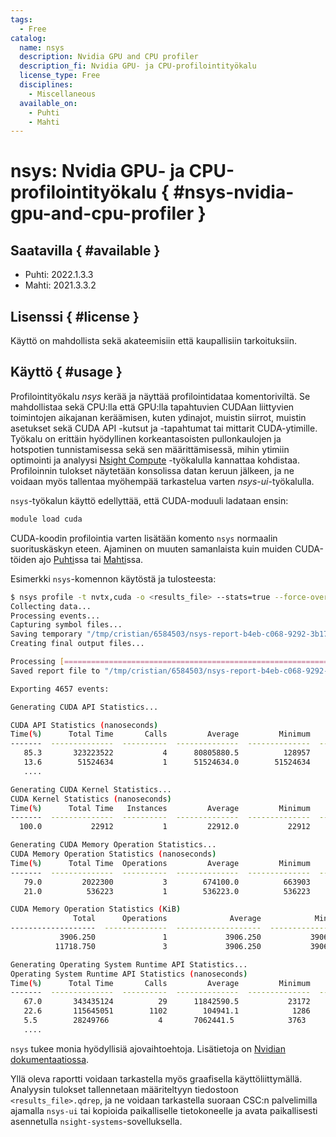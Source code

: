 ```yaml
---
tags:
  - Free
catalog:
  name: nsys
  description: Nvidia GPU and CPU profiler
  description_fi: Nvidia GPU- ja CPU-profilointityökalu
  license_type: Free
  disciplines:
    - Miscellaneous
  available_on:
    - Puhti
    - Mahti
---
```


# nsys: Nvidia GPU- ja CPU-profilointityökalu { #nsys-nvidia-gpu-and-cpu-profiler }

## Saatavilla { #available }

- Puhti: 2022.1.3.3
- Mahti: 2021.3.3.2

## Lisenssi { #license }

Käyttö on mahdollista sekä akateemisiin että kaupallisiin tarkoituksiin.

## Käyttö { #usage }

Profilointityökalu *nsys* kerää ja näyttää profilointidataa komentoriviltä. Se mahdollistaa sekä CPU:lla että GPU:lla tapahtuvien CUDAan liittyvien toimintojen aikajanan keräämisen, kuten ydinajot, muistin siirrot, muistin asetukset sekä CUDA API -kutsut ja -tapahtumat tai mittarit CUDA-ytimille. Työkalu on erittäin hyödyllinen korkeantasoisten pullonkaulojen ja hotspotien tunnistamisessa sekä sen määrittämisessä, mihin ytimiin optimointi ja analyysi [Nsight Compute](ncu.md) -työkalulla kannattaa kohdistaa.
Profiloinnin tulokset näytetään konsolissa datan keruun jälkeen, ja ne voidaan myös tallentaa myöhempää tarkastelua varten *nsys-ui*-työkalulla.

`nsys`-työkalun käyttö edellyttää, että CUDA-moduuli ladataan ensin:

```bash
module load cuda
```

CUDA-koodin profilointia varten lisätään komento `nsys` normaalin suorituskäskyn eteen. Ajaminen on muuten samanlaista kuin muiden CUDA-töiden ajo [Puhti](../computing/running/example-job-scripts-puhti.md#single-gpu)ssa tai [Mahti](../computing/running/example-job-scripts-mahti.md#1-2-gpu-job-ie-gpusmall-partition)ssa.

Esimerkki `nsys`-komennon käytöstä ja tulosteesta:

```bash
$ nsys profile -t nvtx,cuda -o <results_file> --stats=true --force-overwrite true ./a.out
Collecting data...
Processing events...
Capturing symbol files...
Saving temporary "/tmp/cristian/6584503/nsys-report-b4eb-c068-9292-3b17.qdstrm" file to disk...
Creating final output files...

Processing [==============================================================100%]
Saved report file to "/tmp/cristian/6584503/nsys-report-b4eb-c068-9292-3b17.qdrep"

Exporting 4657 events:

Generating CUDA API Statistics...

CUDA API Statistics (nanoseconds)
Time(%)      Total Time       Calls         Average         Minimum         Maximum  Name
-------  --------------  ----------  --------------  --------------  --------------  -------------------------------------------------------------
   85.3       323223522           4      80805880.5          128957       322811927  cudaMalloc
   13.6        51524634           1      51524634.0        51524634        51524634  cudaDeviceReset
   ....

Generating CUDA Kernel Statistics...
CUDA Kernel Statistics (nanoseconds)
Time(%)      Total Time   Instances         Average         Minimum         Maximum  Name
-------  --------------  ----------  --------------  --------------  --------------  -------------------------------------------------------------
  100.0           22912           1         22912.0           22912           22912  multiply_add_kn(float*, float const*, float const*, float const*, int)

Generating CUDA Memory Operation Statistics...
CUDA Memory Operation Statistics (nanoseconds)
Time(%)      Total Time  Operations         Average         Minimum         Maximum  Name
-------  --------------  ----------  --------------  --------------  --------------  -------------------------------------------------------------
   79.0         2022300           3        674100.0          663903          692095  [CUDA memcpy HtoD]
   21.0          536223           1        536223.0          536223          536223  [CUDA memcpy DtoH]

CUDA Memory Operation Statistics (KiB)
              Total      Operations              Average            Minimum              Maximum  Name
-------------------  --------------  -------------------  -----------------  -------------------  ------------------------------------------------
           3906.250               1             3906.250           3906.250             3906.250  [CUDA memcpy DtoH]
          11718.750               3             3906.250           3906.250             3906.250  [CUDA memcpy HtoD]

Generating Operating System Runtime API Statistics...
Operating System Runtime API Statistics (nanoseconds)
Time(%)      Total Time       Calls         Average         Minimum         Maximum  Name
-------  --------------  ----------  --------------  --------------  --------------  -------------------------------------------------------------
   67.0       343435124          29      11842590.5           23172       100249843  poll
   22.6       115645051        1102        104941.1            1286        25309244  ioctl
   5.5        28249766           4       7062441.5            3763        15288473   fread
   ....
```

`nsys` tukee monia hyödyllisiä ajovaihtoehtoja. Lisätietoja on [Nvidian dokumentaatiossa](https://docs.nvidia.com/nsight-systems/).

Yllä oleva raportti voidaan tarkastella myös graafisella käyttöliittymällä. Analyysin tulokset tallennetaan määriteltyyn tiedostoon `<results_file>.qdrep`, ja ne voidaan tarkastella suoraan CSC:n palvelimilla ajamalla `nsys-ui` tai kopioida paikalliselle tietokoneelle ja avata paikallisesti asennetulla `nsight-systems`-sovelluksella.